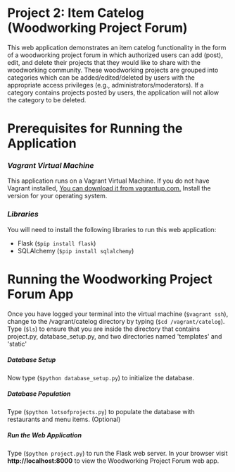 # Project 2: Item Catelog (Woodworking Project Forum)
This web application demonstrates an item catelog functionality in the form of a woodworking project forum in which authorized users can add (post), edit, and delete their projects that they would like to share with the woodworking community. These woodworking projects are grouped into categories which can be added/edited/deleted by users with the appropriate access privileges (e.g., administrators/moderators). If a category contains projects posted by users, the application will not allow the category to be deleted.

# Prerequisites for Running the Application

### _Vagrant Virtual Machine_
This application runs on a Vagrant Virtual Machine. If you do not have Vagrant installed, [You can download it from vagrantup.com.](https://www.vagrantup.com/downloads) Install the version for your operating system.

### _Libraries_
You will need to install the following libraries to run this web application:
 - Flask (```$pip install flask```)
 - SQLAlchemy (```$pip install sqlalchemy```)

# Running the Woodworking Project Forum App
Once you have logged your terminal into the virtual machine (```$vagrant ssh```), change to the /vagrant/catelog directory by typing (```$cd /vagrant/catelog```). Type (```$ls```) to ensure that you are inside the directory that contains project.py, database_setup.py, and two directories named 'templates' and 'static'

##### _Database Setup_
Now type (```$python database_setup.py```) to initialize the database.

##### _Database Population_
Type (```$python lotsofprojects.py```) to populate the database with restaurants and menu items. (Optional)

##### _Run the Web Application_
Type (```$python project.py```) to run the Flask web server. In your browser visit **http://localhost:8000** to view the Woodworking Project Forum web app.
